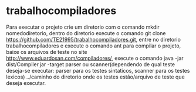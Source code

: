 # trabalhocompiladores

Para executar o projeto crie um diretorio com o comando mkdir nomedodiretorio, dentro do diretorio execute o comando 
git clone https://github.com/TE21995/trabalhocompiladores.git, entre no diretorio trabalhocompiladores e execute o comando ant
para compilar o projeto, baixe os arquivos de teste no site http://www.eduardosan.com/compiladores/, execute o comando 
 java -jar dist/Compiler.jar -target parser ou scanner(dependendo de qual teste deseja-se executar: parser para os testes sintaticos, 
 scanner para os testes lexicos) ../caminho do diretorio onde os testes estão/arquivo de teste que deseja executar.

